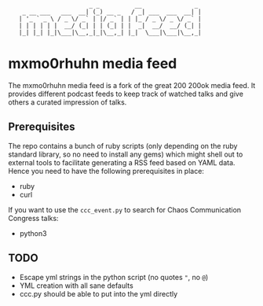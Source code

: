  ```
                        _ _          __               _
     _ __ ___   ___  __| (_) __ _   / _| ___  ___  __| |
    | '_ ` _ \ / _ \/ _` | |/ _` | | |_ / _ \/ _ \/ _` |
    | | | | | |  __/ (_| | | (_| | |  _|  __/  __/ (_| |
    |_| |_| |_|\___|\__,_|_|\__,_| |_|  \___|\___|\__,_|
```

# mxmo0rhuhn media feed

The mxmo0rhuhn media feed is a fork of the great 200 200ok media feed.
It provides different podcast feeds to keep track of watched talks and give others a curated impression of talks.


## Prerequisites

The repo contains a bunch of ruby scripts (only depending on the ruby standard library, so no need to install any gems) which might shell out to external tools to facilitate generating a RSS feed based on YAML data.
Hence you need to have the following prerequisites in place:

* ruby
* curl

If you want to use the `ccc_event.py` to search for Chaos Communication Congress talks:

* python3

## TODO
- Escape yml strings in the python script (no quotes `"`, no `@`)
- YML creation with all sane defaults
- ccc.py should be able to put into the yml directly
